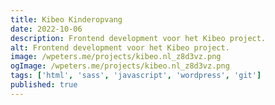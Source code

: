 ```yaml
---
title: Kibeo Kinderopvang
date: 2022-10-06
description: Frontend development voor het Kibeo project.
alt: Frontend development voor het Kibeo project.
image: /wpeters.me/projects/kibeo.nl_z8d3vz.png
ogImage: /wpeters.me/projects/kibeo.nl_z8d3vz.png
tags: ['html', 'sass', 'javascript', 'wordpress', 'git']
published: true
---
```

